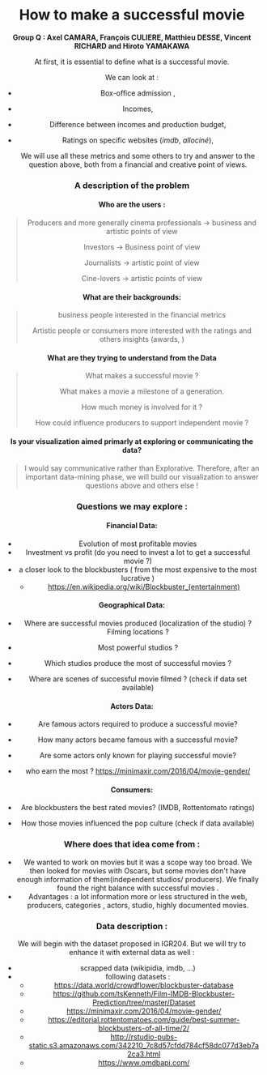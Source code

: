 # <center> How to make a successful movie

**<center> Group Q  : Axel CAMARA, François CULIERE, Matthieu DESSE, Vincent RICHARD and Hiroto YAMAKAWA**



At first, it is essential to define what is a successful movie. 

We can look at  :

- Box-office admission ,

- Incomes,

- Difference between incomes and production budget,

- Ratings on specific websites (*imdb*, *allociné*),

  

  We will use all these metrics and some others to try and answer to the question above, both from a financial and creative point of views. 



### A description of the problem

#### Who are the users :

> Producers and more generally cinema professionals $\rightarrow$  business and artistic points of view
>
> Investors $\rightarrow$ Business point of view
>
> Journalists $\rightarrow$ artistic point of view
>
> Cine-lovers $\rightarrow$ artistic points of view

#### What are their backgrounds:

> business people interested in the financial metrics
>
> Artistic people or consumers more interested  with the ratings and others insights (awards, )

#### What are they trying to understand from the Data

>What makes a successful movie ? 
>
>What makes a movie a milestone of a generation. 
>
>How much money is involved for it ? 
>
>How could influence producers to support independent movie ?

#### Is your visualization aimed primarly at exploring or communicating the data?

> I would say communicative rather than Explorative. Therefore, after an important data-mining phase, we will build our visualization to answer questions above and others else ! 



### Questions we may explore :

#### Financial Data:  

- Evolution of most profitable movies
- Investment vs profit (do you need to invest a lot to get a successful movie ?)
- a closer look to the  blockbusters ( from the most expensive to the most  lucrative )
  - https://en.wikipedia.org/wiki/Blockbuster_(entertainment)


#### Geographical Data: 

- Where are successful movies produced (localization of the studio) ? Filming locations ?

- Most powerful studios ?

- Which studios produce the most of successful movies ?

- Where are scenes of successful movie filmed ? (check if data set available)


#### Actors Data: 

- Are famous actors required to produce a successful movie?

- How many actors became famous with a successful movie?

- Are some actors only known for playing successful movie?

- who earn the most ? https://minimaxir.com/2016/04/movie-gender/


#### Consumers:

- Are blockbusters the best rated movies?  (IMDB, Rottentomato ratings)

- How those movies influenced the pop culture (check if data available)

  

### Where does that idea come from :

- We wanted to work on movies but it was a scope way too broad. We then looked for movies with Oscars, but some movies don't have enough information of them(independent studios/ producers). We finally found the right balance with successful movies . 
- Advantages : a lot information more or less structured in the web, producers, categories , actors, studio,  highly documented movies.



### **Data description** :

We will begin with the dataset proposed in IGR204. But we will try to enhance it with external data as well :

- scrapped data (wikipidia, imdb, ...)
- following datasets :
  - https://data.world/crowdflower/blockbuster-database
  - https://github.com/tsKenneth/Film-IMDB-Blockbuster-Prediction/tree/master/Dataset
  - https://minimaxir.com/2016/04/movie-gender/
  - https://editorial.rottentomatoes.com/guide/best-summer-blockbusters-of-all-time/2/
  - http://rstudio-pubs-static.s3.amazonaws.com/342210_7c8d57cfdd784cf58dc077d3eb7a2ca3.html 
  - https://www.omdbapi.com/


